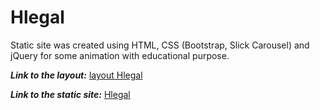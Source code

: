 # Hlegal

Static site was created using HTML, CSS (Bootstrap, Slick Carousel) and jQuery for some animation with educational purpose.

**_Link to the layout:_** [layout Hlegal](https://www.figma.com/file/DQNsry7hJixI0IxxkcBcEP/hlegal-2.1-PUBLIC?type=design&node-id=0-1&mode=design)

**_Link to the static site:_** [Hlegal](https://hlegal-layout.netlify.app/)
